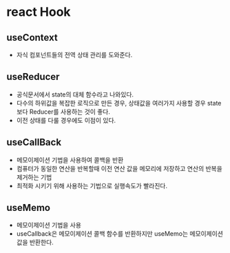# react Hook

## useContext

- 자식 컴포넌트들의 전역 상태 관리를 도와준다.

## useReducer

- 공식문서에서 state의 대체 함수라고 나와있다.
- 다수의 하위값을 복잡한 로직으로 만든 경우, 상태값을 여러가지 사용할 경우 state 보다 Reducer를 사용하는 것이 좋다.
- 이전 상태를 다룰 경우에도 이점이 있다.

## useCallBack

- 메모이제이션 기법을 사용하여 콜백을 반환
- 컴퓨터가 동일한 연산을 반복할때 이전 연산 값을 메모리에 저장하고 연산의 반복을 제거하는 기법
- 최적화 시키기 위해 사용하는 기법으로 실행속도가 빨라진다.

## useMemo

- 메모이제이션 기법을 사용
- useCallback은 메모이제이션 콜백 함수를 반환하지만 useMemo는 메모이제이션 값을 반환한다.
